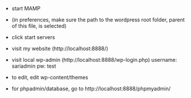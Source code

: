 - start MAMP
- (in preferences, make sure the path to the wordpress root folder, parent of this file, is selected)
- click start servers
- visit my website (http://localhost:8888/)
- visit local wp-admin (http://localhost:8888/wp-login.php) username: sariadmin pw: test

- to edit, edit wp-content/themes

- for phpadmin/database, go to http://localhost:8888/phpmyadmin/
